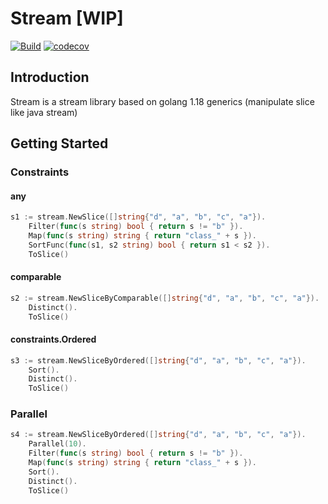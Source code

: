 # Stream [WIP]

[![Build](https://github.com/xyctruth/stream/actions/workflows/build.yml/badge.svg?branch=main)](https://github.com/xyctruth/stream/actions/workflows/build.yml)
[![codecov](https://codecov.io/gh/xyctruth/stream/branch/main/graph/badge.svg?token=ZHMPMQP0CP)](https://codecov.io/gh/xyctruth/stream)

## Introduction

Stream is a stream library based on golang 1.18 generics (manipulate slice like java stream)

## Getting Started

### Constraints 

#### any

```go
s1 := stream.NewSlice([]string{"d", "a", "b", "c", "a"}).
    Filter(func(s string) bool { return s != "b" }).
    Map(func(s string) string { return "class_" + s }).
    SortFunc(func(s1, s2 string) bool { return s1 < s2 }).
    ToSlice()
```

#### comparable

```go
s2 := stream.NewSliceByComparable([]string{"d", "a", "b", "c", "a"}).
    Distinct().
    ToSlice()
```

#### constraints.Ordered

```go
s3 := stream.NewSliceByOrdered([]string{"d", "a", "b", "c", "a"}).
    Sort().
    Distinct().
    ToSlice()
```

### Parallel

```go
s4 := stream.NewSliceByOrdered([]string{"d", "a", "b", "c", "a"}).
    Parallel(10).
    Filter(func(s string) bool { return s != "b" }).
    Map(func(s string) string { return "class_" + s }).
    Sort().
    Distinct().
    ToSlice()
```
